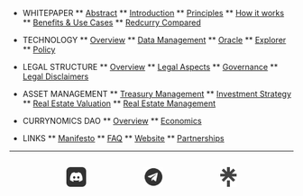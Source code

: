 <!-- docs/_sidebar.md -->
* WHITEPAPER
** [Abstract](/whitepaper/abstract.md)
** [Introduction](/whitepaper/intro.md)
** [Principles](/whitepaper/manifesto.md)
** [How it works](/whitepaper/how.md)
** [Benefits & Use Cases](/whitepaper/benefits.md)
** [Redcurry Compared](/whitepaper/compare.md)

* TECHNOLOGY
** [Overview](/asset/technology/overview.md)
** [Data Management](/asset/technology/management.md)
** [Oracle](/asset/technology/oracle.md)
** [Explorer](/asset/technology/explorer.md)
** [Policy](/asset/technology/transparency.md)

* LEGAL STRUCTURE
** [Overview](/asset/legal/overview.md)
** [Legal Aspects](/asset/legal/aspects.md)
** [Governance](/asset/legal/governance.md)
** [Legal Disclaimers](/asset/legal/disclaimers.md)

* ASSET MANAGEMENT
** [Treasury Management](/asset/treasury/management.md)
** [Investment Strategy](/asset/treasury/strategy.md)
** [Real Estate Valuation](/asset/treasury/valuation.md)
** [Real Estate Management](/asset/treasury/re.md)

* CURRYNOMICS DAO
** [Overview](/asset/dao/overview.md)
** [Economics](/asset/dao/economics.md)

* LINKS
** [<span style="text-decoration: underline">Manifesto</span>](https://redcurry.co/manifesto)
** [<span style="text-decoration: underline">FAQ</span>](https://redcurry.co/faq)
** [<span style="text-decoration: underline">Website</span>](https://redcurry.co)
** [<span style="text-decoration: underline">Partnerships</span>](https://redcurry.co/partners)
---
<div style="display:flex; margin-top: 2em;justify-content: space-evenly; opacity:0.8">
  <a href="https://discord.gg/z8kgCvxtea" target="_blank"><img style="height:35px;" src="./media/icon/discord_b.png" alt="Discord"></a>
  <a href="https://t.me/RedcurryOfficial" target="_blank"><img style="height:35px;"src="./media/icon/telegram_b.png" alt="Telegram"></a>
    <a href="https://linktr.ee/redcurry" target="_blank"><img style="height:35px;"src="./media/icon/linktree_b.png" alt="Linktree"></a>
</div>